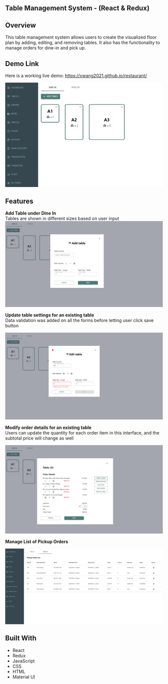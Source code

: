 ## Table Management System - (React & Redux)

## Overview
This table management system allows users to create the visualized floor plan by adding, editing, and removing tables. It also has the functionality to manage orders for dine-in and pick up. 

## Demo Link
Here is a working live demo: https://xwang2021.github.io/restaurant/

![](images/TablePage.PNG)

## Features

**Add Table under Dine In** <br>
Tables are shown in different sizes based on user input
![](images/AddTable.PNG)

**Update table settings for an existing table** <br/>
Data validation was added on all the forms before letting user click save button

![](images/editTable.PNG)

**Modify order details for an existing table** <br/>
Users can update the quantity for each order item in this interface, and the subtotal price will change as well

![](images/modifyTableOrder.PNG)

**Manage List of Pickup Orders** 

![](images/Pickup.PNG)

## Built With
- React 
- Redux
- JavaScript
- CSS
- HTML
- Material UI
